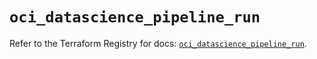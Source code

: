 # `oci_datascience_pipeline_run`

Refer to the Terraform Registry for docs: [`oci_datascience_pipeline_run`](https://registry.terraform.io/providers/hashicorp/oci/7.19.0/docs/resources/datascience_pipeline_run).
